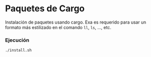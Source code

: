 # Paquetes de Cargo

Instalación de paquetes usando cargo. Exa es requerido para usar un formato más estilizado en el comando `ll`, `ls`, ..., etc.

### Ejecución

```console
./install.sh
```
